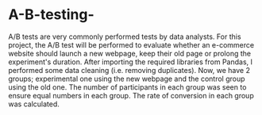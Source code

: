 # A-B-testing-
A/B tests are very commonly performed tests by data analysts. 
For this project, the A/B test will be performed to evaluate whether an e-commerce website should launch a new webpage, keep their old page or prolong the experiment's duration.
After importing the required libraries from Pandas, I performed some data cleaning (i.e. removing duplicates). Now, we have 2 groups; experimental one using the new webpage and the control group using the old one. The number of participants in each group was seen to ensure equal numbers in each group. The rate of conversion in each group was calculated.


